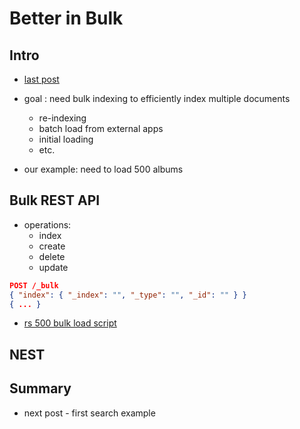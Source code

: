 # Better in Bulk

## Intro

* [last post](http://www.textualdevelopment.com/2015/06/11/you-get-what-you-give/)

* goal : need bulk indexing to efficiently index multiple documents
	* re-indexing
	* batch load from external apps
	* initial loading
	* etc.

* our example: need to load 500 albums

## Bulk REST API

* operations:
	* index
	* create
	* delete
	* update

```json
POST /_bulk
{ "index": { "_index": "", "_type": "", "_id": "" } }
{ ... }
```

* [rs 500 bulk load script](https://github.com/rickhaffey/textual-development/blob/master/src/util/rolling-stone-500.es.bulk-load)

## NEST

## Summary

* next post - first search example
